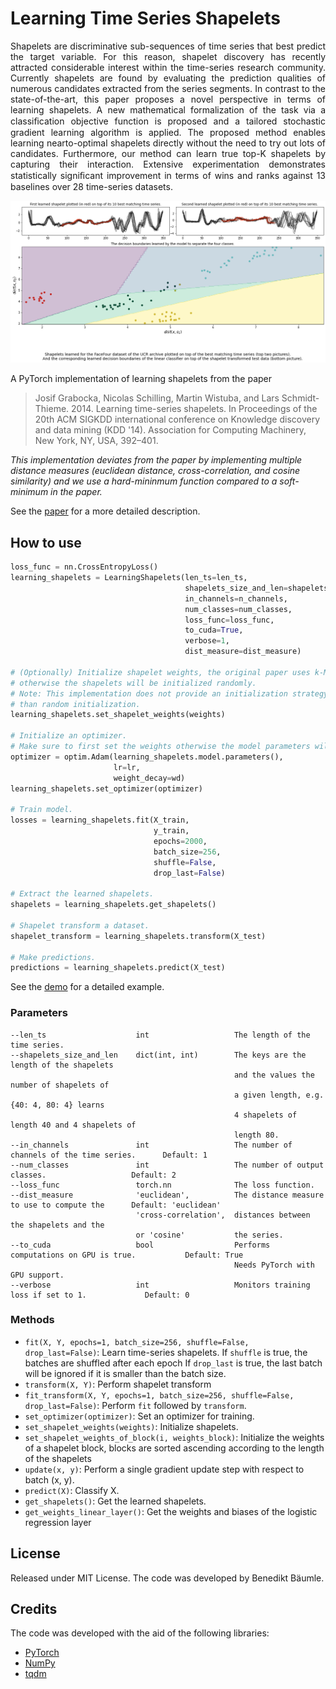 # Learning Time Series Shapelets

<p align="justify">
Shapelets are discriminative sub-sequences of time series that best predict the target variable. For this reason, shapelet discovery has recently attracted considerable interest within the time-series research community. Currently shapelets are found by evaluating the prediction qualities of numerous candidates extracted from the series segments. In contrast to the state-of-the-art, this paper proposes a novel perspective in terms of learning shapelets. A new mathematical formalization of the task via a classiﬁcation objective function is proposed and a tailored stochastic gradient learning algorithm is applied. The proposed method enables learning nearto-optimal shapelets directly without the need to try out lots of candidates. Furthermore, our method can learn true top-K shapelets by capturing their interaction. Extensive experimentation demonstrates statistically signiﬁcant improvement in terms of wins and ranks against 13 baselines over 28 time-series datasets.
</p>

<p align="center">
  <img width="1000" src="./learning_shapelets.png">
</p>

A PyTorch implementation of learning shapelets from the paper
> Josif Grabocka, Nicolas Schilling, Martin Wistuba, and Lars Schmidt-Thieme. 2014. Learning time-series shapelets. In Proceedings of the 20th ACM SIGKDD international conference on Knowledge discovery and data mining (KDD '14). Association for Computing Machinery, New York, NY, USA, 392–401.

*This implementation deviates from the paper by implementing multiple distance measures (euclidean distance, cross-correlation, and cosine similarity) and we use a hard-mininmum function compared to a soft-minimum in the paper.*

See the [paper](https://doi.org/10.1145/2623330.2623613) for a more detailed description.

## How to use

```python
loss_func = nn.CrossEntropyLoss()
learning_shapelets = LearningShapelets(len_ts=len_ts,
                                       shapelets_size_and_len=shapelets_size_and_len,
                                       in_channels=n_channels,
                                       num_classes=num_classes,
                                       loss_func=loss_func,
                                       to_cuda=True,
                                       verbose=1,
                                       dist_measure=dist_measure)

# (Optionally) Initialize shapelet weights, the original paper uses k-Means
# otherwise the shapelets will be initialized randomly.
# Note: This implementation does not provide an initialization strategy other
# than random initialization.
learning_shapelets.set_shapelet_weights(weights)

# Initialize an optimizer.
# Make sure to first set the weights otherwise the model parameters will have changed.
optimizer = optim.Adam(learning_shapelets.model.parameters(),
                       lr=lr,
                       weight_decay=wd)
learning_shapelets.set_optimizer(optimizer)

# Train model.
losses = learning_shapelets.fit(X_train,
                                y_train,
                                epochs=2000,
                                batch_size=256,
                                shuffle=False,
                                drop_last=False)

# Extract the learned shapelets.
shapelets = learning_shapelets.get_shapelets()

# Shapelet transform a dataset.
shapelet_transform = learning_shapelets.transform(X_test)

# Make predictions.
predictions = learning_shapelets.predict(X_test)
```

See the [demo](https://github.com/benibaeumle/Learning-Shapelets/blob/main/demo/demo.ipynb) for a detailed example.

### Parameters

```
--len_ts                    int                   The length of the time series.
--shapelets_size_and_len    dict(int, int)        The keys are the length of the shapelets
                                                  and the values the number of shapelets of
                                                  a given length, e.g. {40: 4, 80: 4} learns
                                                  4 shapelets of length 40 and 4 shapelets of
                                                  length 80.
--in_channels               int                   The number of channels of the time series.      Default: 1
--num_classes               int                   The number of output classes.                   Default: 2
--loss_func                 torch.nn              The loss function.
--dist_measure              'euclidean',          The distance measure to use to compute the      Default: 'euclidean'
                            'cross-correlation',  distances between the shapelets and the
                            or 'cosine'           the series.
--to_cuda                   bool                  Performs computations on GPU is true.           Default: True
                                                  Needs PyTorch with GPU support.
--verbose                   int                   Monitors training loss if set to 1.             Default: 0
```

### Methods

* `fit(X, Y, epochs=1, batch_size=256, shuffle=False, drop_last=False)`: Learn time-series shapelets. If `shuffle` is true, the batches are shuffled after each epoch
  If `drop_last` is true, the last batch will be ignored if it is smaller than the batch size.
* `transform(X, Y)`: Perform shapelet transform
* `fit_transform(X, Y, epochs=1, batch_size=256, shuffle=False, drop_last=False)`: Perform `fit` followed by `transform`.
* `set_optimizer(optimizer)`: Set an optimizer for training.
* `set_shapelet_weights(weights)`: Initialize shapelets.
* `set_shapelet_weights_of_block(i, weights_block)`: Initialize the weights of a shapelet block, blocks are sorted ascending according to the length of the shapelets
* `update(x, y)`: Perform a single gradient update step with respect to batch (x, y).
* `predict(X)`: Classify X.
* `get_shapelets()`: Get the learned shapelets.
* `get_weights_linear_layer()`: Get the weights and biases of the logistic regression layer

## License

Released under MIT License. The code was developed by Benedikt Bäumle.

## Credits

The code was developed with the aid of the following libraries:

* [PyTorch](https://pytorch.org/)
* [NumPy](https://numpy.org/)
* [tqdm](https://github.com/tqdm/tqdm)

